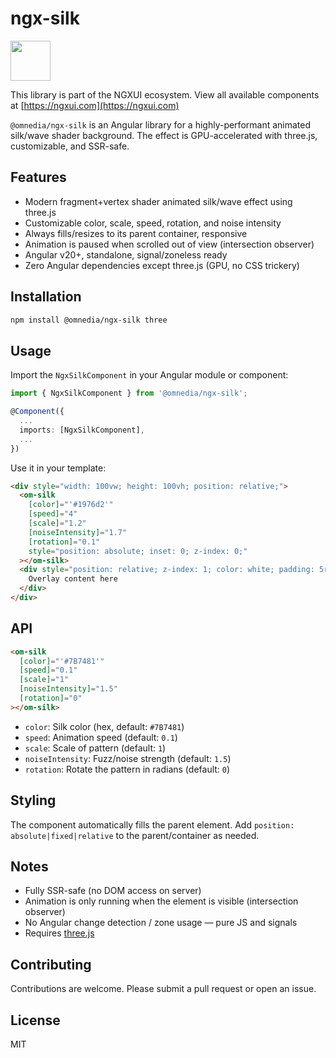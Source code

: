 # ngx-silk

<a href="https://ngxui.com" target="_blank" style="display: flex;gap: .5rem;align-items: center;cursor: pointer; padding: 0 0 0 0; height: fit-content;">
  <img src="https://ngxui.com/assets/img/ngxui-logo.png" style="width: 64px;height: 64px;">
</a>

This library is part of the NGXUI ecosystem.
View all available components at [https://ngxui.com](https://ngxui.com)

`@omnedia/ngx-silk` is an Angular library for a highly-performant animated silk/wave shader background. The effect is GPU-accelerated with three.js, customizable, and SSR-safe.

## Features

* Modern fragment+vertex shader animated silk/wave effect using three.js
* Customizable color, scale, speed, rotation, and noise intensity
* Always fills/resizes to its parent container, responsive
* Animation is paused when scrolled out of view (intersection observer)
* Angular v20+, standalone, signal/zoneless ready
* Zero Angular dependencies except three.js (GPU, no CSS trickery)

## Installation

```sh
npm install @omnedia/ngx-silk three
```

## Usage

Import the `NgxSilkComponent` in your Angular module or component:

```typescript
import { NgxSilkComponent } from '@omnedia/ngx-silk';

@Component({
  ...
  imports: [NgxSilkComponent],
  ...
})
```

Use it in your template:

```html
<div style="width: 100vw; height: 100vh; position: relative;">
  <om-silk
    [color]="'#1976d2'"
    [speed]="4"
    [scale]="1.2"
    [noiseIntensity]="1.7"
    [rotation]="0.1"
    style="position: absolute; inset: 0; z-index: 0;"
  ></om-silk>
  <div style="position: relative; z-index: 1; color: white; padding: 5rem; font-size: 3rem;">
    Overlay content here
  </div>
</div>
```

## API

```html
<om-silk
  [color]="'#7B7481'"
  [speed]="0.1"
  [scale]="1"
  [noiseIntensity]="1.5"
  [rotation]="0"
></om-silk>
```

* `color`: Silk color (hex, default: `#7B7481`)
* `speed`: Animation speed (default: `0.1`)
* `scale`: Scale of pattern (default: `1`)
* `noiseIntensity`: Fuzz/noise strength (default: `1.5`)
* `rotation`: Rotate the pattern in radians (default: `0`)

## Styling

The component automatically fills the parent element. Add `position: absolute|fixed|relative` to the parent/container as needed.

## Notes

* Fully SSR-safe (no DOM access on server)
* Animation is only running when the element is visible (intersection observer)
* No Angular change detection / zone usage — pure JS and signals
* Requires [three.js](https://www.npmjs.com/package/three)

## Contributing

Contributions are welcome. Please submit a pull request or open an issue.

## License

MIT
